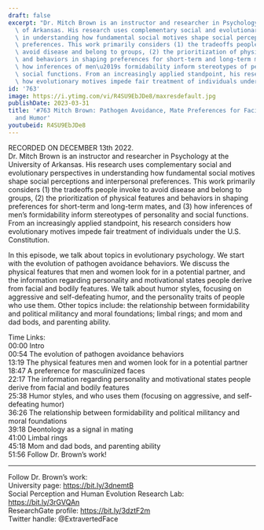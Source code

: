 ```yaml
---
draft: false
excerpt: "Dr. Mitch Brown is an instructor and researcher in Psychology at the University\
  \ of Arkansas. His research uses complementary social and evolutionary perspectives\
  \ in understanding how fundamental social motives shape social perceptions and interpersonal\
  \ preferences. This work primarily considers (1) the tradeoffs people invoke to\
  \ avoid disease and belong to groups, (2) the prioritization of physical features\
  \ and behaviors in shaping preferences for short-term and long-term mates, and (3)\
  \ how inferences of men\u2019s formidability inform stereotypes of personality and\
  \ social functions. From an increasingly applied standpoint, his research considers\
  \ how evolutionary motives impede fair treatment of individuals under the U.S. Constitution."
id: '763'
image: https://i.ytimg.com/vi/R4SU9EbJDe8/maxresdefault.jpg
publishDate: 2023-03-31
title: '#763 Mitch Brown: Pathogen Avoidance, Mate Preferences for Facial Features,
  and Humor'
youtubeid: R4SU9EbJDe8
---
```

<div class="timelinks">

RECORDED ON DECEMBER 13th 2022.  
Dr. Mitch Brown is an instructor and researcher in Psychology at the University of Arkansas. His research uses complementary social and evolutionary perspectives in understanding how fundamental social motives shape social perceptions and interpersonal preferences. This work primarily considers (1) the tradeoffs people invoke to avoid disease and belong to groups, (2) the prioritization of physical features and behaviors in shaping preferences for short-term and long-term mates, and (3) how inferences of men’s formidability inform stereotypes of personality and social functions. From an increasingly applied standpoint, his research considers how evolutionary motives impede fair treatment of individuals under the U.S. Constitution.

In this episode, we talk about topics in evolutionary psychology. We start with the evolution of pathogen avoidance behaviors. We discuss the physical features that men and women look for in a potential partner, and the information regarding personality and motivational states people derive from facial and bodily features. We talk about humor styles, focusing on aggressive and self-defeating humor, and the personality traits of people who use them. Other topics include: the relationship between formidability and political militancy and moral foundations; limbal rings; and mom and dad bods, and parenting ability.

Time Links:  
<time>00:00</time> Intro  
<time>00:54</time> The evolution of pathogen avoidance behaviors  
<time>13:19</time> The physical features men and women look for in a potential partner  
<time>18:47</time> A preference for masculinized faces  
<time>22:17</time> The information regarding personality and motivational states people derive from facial and bodily features  
<time>25:38</time> Humor styles, and who uses them (focusing on aggressive, and self-defeating humor)  
<time>36:26</time> The relationship between formidability and political militancy and moral foundations  
<time>39:18</time> Deontology as a signal in mating  
<time>41:00</time> Limbal rings  
<time>45:18</time> Mom and dad bods, and parenting ability  
<time>51:56</time> Follow Dr. Brown’s work!

---

Follow Dr. Brown’s work:  
University page: https://bit.ly/3dnemtB  
Social Perception and Human Evolution Research Lab: https://bit.ly/3rGVQAn  
ResearchGate profile: https://bit.ly/3dztF2m  
Twitter handle: @ExtravertedFace
</div>

